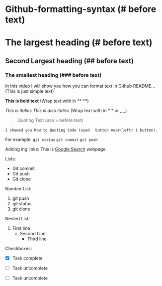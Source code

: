 # Github-formatting-syntax (# before text)
# The largest heading (# before text)
## Second Largest heading (## before text)
### The smallest heading (### before text)
In this video I will show you how you can format text in Github README...(This is just simple text)

**This is bold text** (Wrap text with in ** **)

*This is italics* _This is also italics_ (Wrap text with in * * or _ _)

> Quoting Text (use > before text)

`I showed you how to Quoting Code (used ` ` button near(left) 1 button).`


For example:
`git status`
`git commit`
`git push`

Adding ing links:
This is [Google Search](https://www.google.com) webpage.

Lists:
* Git commit
* Git push
* Git clone

Number List:
1. git push
2. git status
3. git clone

Nested List:
1. First line
   * Second Line
     * Third line
     
Checkboxes:
- [x] Task complete
- [ ] Task uncomplete
- [ ] Task uncomplete

